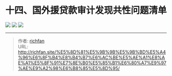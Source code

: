# 十四、国外援贷款审计发现共性问题清单

![](https://jsd.cdn.zzko.cn/gh/richffan/img@main/audit/审计发现共性问题清单/十四-国外援贷款审计发现共性问题清单/国外援贷款审计发现共性问题清单160.webp)
![](https://jsd.cdn.zzko.cn/gh/richffan/img@main/audit/审计发现共性问题清单/十四-国外援贷款审计发现共性问题清单/国外援贷款审计发现共性问题清单161.webp)
![](https://jsd.cdn.zzko.cn/gh/richffan/img@main/audit/审计发现共性问题清单/十四-国外援贷款审计发现共性问题清单/国外援贷款审计发现共性问题清单162.webp)


---

> 作者: [richfan](https://richfan.site/)  
> URL: http://richfan.site/%E5%8D%81%E5%9B%9B%E5%9B%BD%E5%A4%96%E6%8F%B4%E8%B4%B7%E6%AC%BE%E5%AE%A1%E8%AE%A1%E5%8F%91%E7%8E%B0%E5%85%B1%E6%80%A7%E9%97%AE%E9%A2%98%E6%B8%85%E5%8D%95/  

